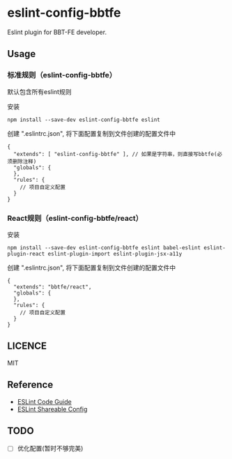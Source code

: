 # eslint-config-bbtfe
Eslint plugin for BBT-FE developer.

## Usage

### 标准规则（eslint-config-bbtfe）

默认包含所有eslint规则

安装

```
npm install --save-dev eslint-config-bbtfe eslint
```

创建 ".eslintrc.json", 将下面配置复制到文件创建的配置文件中

```
{
  "extends": [ "eslint-config-bbtfe" ], // 如果是字符串，则直接写bbtfe(必须删除注释)
  "globals": {
  },
  "rules": {
    // 项目自定义配置
  }
}
```

### React规则（eslint-config-bbtfe/react）

安装

```
npm install --save-dev eslint-config-bbtfe eslint babel-eslint eslint-plugin-react eslint-plugin-import eslint-plugin-jsx-a11y
```

创建 ".eslintrc.json", 将下面配置复制到文件创建的配置文件中

```
{
  "extends": "bbtfe/react",
  "globals": {
  },
  "rules": {
    // 项目自定义配置
  }
}
```

## LICENCE

MIT

## Reference

- [ESLint Code Guide](https://eslint.org/docs/user-guide/configuring)
- [ESLint Shareable Config](https://eslint.org/docs/developer-guide/shareable-configs)

## TODO
- [ ] 优化配置(暂时不够完美)
